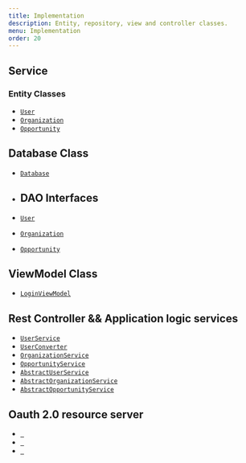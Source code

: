 ```yaml
---
title: Implementation
description: Entity, repository, view and controller classes.
menu: Implementation
order: 20
---
```


## Service

### Entity Classes

* [`User`](https://github.com/the-volunteer-network/tvn-service/blob/main/src/main/java/edu/cnm/deepdive/tvnservice/model/entity/User.java)
* [`Organization`](https://github.com/the-volunteer-network/tvn-service/blob/main/src/main/java/edu/cnm/deepdive/tvnservice/model/entity/Organization.java)
* [`Opportunity`](https://github.com/the-volunteer-network/tvn-service/blob/main/src/main/java/edu/cnm/deepdive/tvnservice/model/entity/Opportunity.java)

## Database Class

- [`Database`]()

- ## DAO Interfaces 

- [`User`](https://github.com/the-volunteer-network/tvn-service/blob/main/src/main/java/edu/cnm/deepdive/tvnservice/model/dao/UserRepository.java)
- [`Organization`](https://github.com/the-volunteer-network/tvn-service/blob/main/src/main/java/edu/cnm/deepdive/tvnservice/model/dao/OrganizationRepository.java)
- [`Opportunity`](https://github.com/the-volunteer-network/tvn-service/blob/main/src/main/java/edu/cnm/deepdive/tvnservice/model/dao/OpportunityRepository.java)


## ViewModel Class
- [`LoginViewModel`](https://github.com/the-volunteer-network/tvn-client/tree/main/app/src/main/java/edu/cnm/deepdive/tvnclient/viewmodel)


## Rest Controller && Application logic services

- [`UserService`](https://github.com/the-volunteer-network/tvn-service/blob/main/src/main/java/edu/cnm/deepdive/tvnservice/service/UserService.java)
- [`UserConverter`](https://github.com/the-volunteer-network/tvn-service/blob/main/src/main/java/edu/cnm/deepdive/tvnservice/service/UserConverter.java)
- [`OrganizationService`](https://github.com/the-volunteer-network/tvn-service/blob/main/src/main/java/edu/cnm/deepdive/tvnservice/service/OrganizationService.java)
- [`OpportunityService`](https://github.com/the-volunteer-network/tvn-service/blob/main/src/main/java/edu/cnm/deepdive/tvnservice/service/OpportunityService.java)
- [`AbstractUserService`](https://github.com/the-volunteer-network/tvn-service/blob/main/src/main/java/edu/cnm/deepdive/tvnservice/service/AbstractUserService.java)
- [`AbstractOrganizationService`](https://github.com/the-volunteer-network/tvn-service/blob/main/src/main/java/edu/cnm/deepdive/tvnservice/service/AbstractOrganizationService.java)
- [`AbstractOpportunityService`](https://github.com/the-volunteer-network/tvn-service/blob/main/src/main/java/edu/cnm/deepdive/tvnservice/service/AbstractOpportunityService.java)

## Oauth 2.0 resource server
- [` `]()
- [` `]()
- [` `]()



